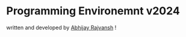 # Programming Environemnt v2024

written and developed by [Abhijay Rajvansh](https://linkedin.com/in/abhijayrajvansh) !

